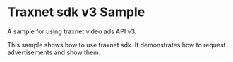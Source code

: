 # Traxnet sdk v3 Sample

A sample for using traxnet video ads API v3.

This sample shows how to use traxnet sdk. It demonstrates how to request advertisements and show them.
